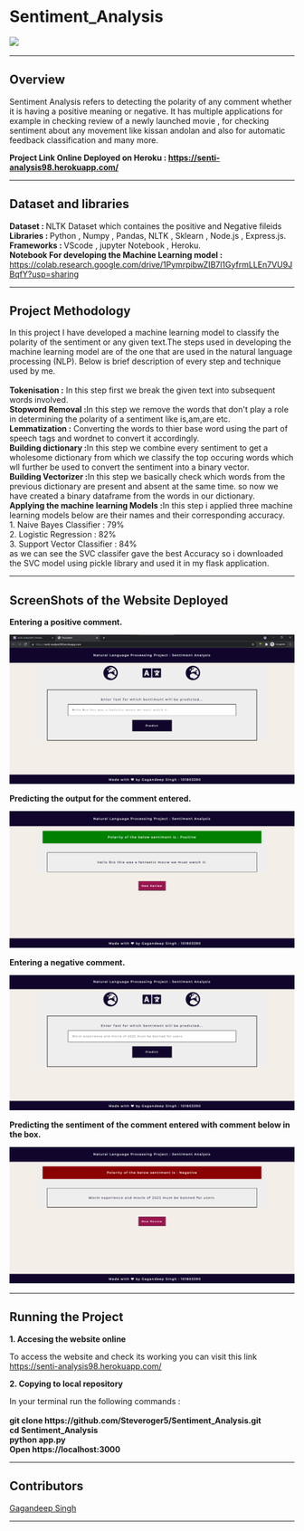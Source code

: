 # Sentiment_Analysis
<img src="https://thecxlead.com/wp-content/uploads/2021/04/CXLead-Sentiment-Scoring-Scale2-1024x536.png">
<hr>
<h2>Overview</h2>
<p>
Sentiment Analysis refers to detecting the polarity of any comment whether it is having a positive meaning or negative. It has multiple applications for example in checking review of a newly launched movie , for checking sentiment about any movement like kissan andolan and also for automatic feedback classification and many more.
</p>
<p>
<b>Project Link Online Deployed on Heroku : <a href="https://senti-analysis98.herokuapp.com/">https://senti-analysis98.herokuapp.com/</a></b>
</p>
<hr>
<h2>Dataset and libraries</h2>
<p>
<b>Dataset : </b>NLTK Dataset which containes the positive and Negative fileids<br>
<b>Libraries : </b>Python , Numpy , Pandas, NLTK , Sklearn , Node.js , Express.js.<br>
<b>Frameworks : </b>VScode , jupyter Notebook , Heroku.<br>
<b>Notebook For developing the Machine Learning model : </b> <a href="https://colab.research.google.com/drive/1PymrpibwZIB7l1GyfrmLLEn7VU9JBqfY?usp=sharing">https://colab.research.google.com/drive/1PymrpibwZIB7l1GyfrmLLEn7VU9JBqfY?usp=sharing</a>
</p>
<hr>
<h2>Project Methodology</h2>
<p>
In this project I have developed a machine learning model to classify the polarity of the sentiment or any given text.The steps used in developing the machine learning model are of the one that are used in the natural language processing (NLP).
Below is brief description of every step and technique used by me.<br><br>
<b>Tokenisation :</b> In this step first we break the given text into subsequent words involved.<br>
<b>Stopword Removal :</b>In this step we remove the words that don't play a role in determining the polarity of a sentiment like is,am,are etc.<br>
<b>Lemmatization :</b> Converting the words to thier base word using the part of speech tags and wordnet to convert it accordingly.<br>
<b>Building dictionary :</b>In this step we combine every sentiment to get a wholesome dictionary from which we classify the top occuring words which wll further be used to convert the sentiment into a binary vector.<br>
<b>Building Vectorizer :</b>In this step we basically check which words from the previous dictionary are present and absent at the same time. so now we have created a binary dataframe from the words in our dictionary.<br>
<b>Applying the machine learning Models :</b>In this step i applied three machine learning models below are their names and their corresponding accuracy.<br>
1. Naive Bayes Classifier : 79%<br>
2. Logistic Regression : 82%<br>
3. Support Vector Classifier : 84%<br>
as we can see the SVC classifer gave the best Accuracy so i downloaded the SVC model using pickle library and used it in my flask application.
</p>
<hr>
<h2>ScreenShots of the Website Deployed</h2>
<b><p>Entering a positive comment.</p></b>
<img src="./sentiment analysis/pic1.png">
<b><p>Predicting the output for the comment entered.</p></b>
<img src="./sentiment analysis/p2.png">
<b><p>Entering a negative comment.</p></b>
<img src="./sentiment analysis/p3.png">
<b><p>Predicting the sentiment of the comment entered with comment below in the box.</p></b>
<img src="./sentiment analysis/p4.png">
<hr>
<h2>Running the Project</h2>
<p><b>1. Accesing the website online </b></p>
  <p> To access the website and check its working you can visit this link <a href="https://senti-analysis98.herokuapp.com/">https://senti-analysis98.herokuapp.com/</a> <br>
 <p><b>2. Copying to local repository </b></p>
  <p> In your terminal run the following commands : <br><br>
     <b>
     git clone https://github.com/Steveroger5/Sentiment_Analysis.git<br>
     cd Sentiment_Analysis<br>
     python app.py<br>
     Open https://localhost:3000 <br>
     </b>
  </p>
 <hr>
 <h2>Contributors</h2>
 <p><a href="https://github.com/Steveroger5">Gagandeep Singh</a></p>
 <hr>
    

